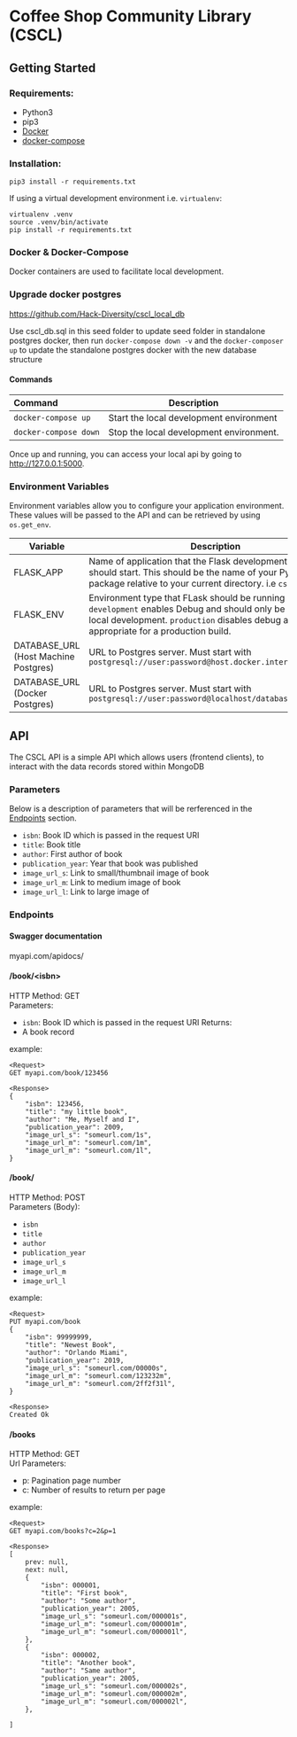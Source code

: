 # Coffee Shop Community Library (CSCL)
## Getting Started
### Requirements:
- Python3
- pip3
- [Docker](https://docs.docker.com/install/)
- [docker-compose](https://docs.docker.com/compose/install/)

### Installation:
`pip3 install -r requirements.txt`  

If using a virtual development environment i.e. `virtualenv`:
```
virtualenv .venv
source .venv/bin/activate
pip install -r requirements.txt
```

### Docker & Docker-Compose
Docker containers are used to facilitate local development.

### Upgrade docker postgres 
https://github.com/Hack-Diversity/cscl_local_db

Use cscl_db.sql in this seed folder to update seed folder in standalone postgres docker, then run `docker-compose down -v` and the `docker-composer up` to update the standalone postgres docker with the new database structure

#### Commands
| Command | Description |
|:---|---|
| `docker-compose up` | Start the local development environment |
| `docker-compose down` | Stop the local development environment.|

Once up and running, you can access your local api by going to http://127.0.0.1:5000.


### Environment Variables
Environment variables allow you to configure your application environment. These values will be passed to the API and can be retrieved by using `os.get_env`.

| Variable | Description |
|---|---|
| FLASK_APP | Name of application that the Flask development server should start. This should be the name of your Python package relative to your current directory. i.e `cscl_api`|
| FLASK_ENV | Environment type that FLask should be running in. `development` enables Debug and should only be used for local development. `production` disables debug and is appropriate for a production build. |
| DATABASE_URL (Host Machine Postgres) | URL to Postgres server. Must start with `postgresql://user:password@host.docker.internal/database` |
| DATABASE_URL (Docker Postgres)| URL to Postgres server. Must start with `postgresql://user:password@localhost/database` |

## API
The CSCL API is a simple API which allows users (frontend clients), to interact with the data records stored within MongoDB
### Parameters
Below is a description of parameters that will be rerferenced in the [Endpoints](#Endpoints) section.
- `isbn`: Book ID which is passed in the request URI
- `title`: Book title
- `author`: First author of book
- `publication_year`: Year that book was published
- `image_url_s`: Link to small/thumbnail image of book
- `image_url_m`: Link to medium image of book
- `image_url_l`: Link to large image of

### Endpoints

#### Swagger documentation
myapi.com/apidocs/

#### /book/\<isbn\>
HTTP Method: GET  
Parameters: 
- `isbn`: Book ID which is passed in the request URI
Returns:
- A book record

example: 
```
<Request>
GET myapi.com/book/123456

<Response>
{
    "isbn": 123456,
    "title": "my little book",
    "author": "Me, Myself and I",
    "publication_year": 2009,
    "image_url_s": "someurl.com/1s",
    "image_url_m": "someurl.com/1m",
    "image_url_m": "someurl.com/1l",
}
```

#### /book/
HTTP Method: POST  
Parameters (Body):
- `isbn`
- `title`
- `author`
- `publication_year`
- `image_url_s`
- `image_url_m`
- `image_url_l`


example:
```
<Request>
PUT myapi.com/book
{
    "isbn": 99999999,
    "title": "Newest Book",
    "author": "Orlando Miami",
    "publication_year": 2019,
    "image_url_s": "someurl.com/00000s",
    "image_url_m": "someurl.com/123232m",
    "image_url_m": "someurl.com/2ff2f31l",
}

<Response>
Created Ok
```

#### /books
HTTP Method: GET  
Url Parameters:
- p: Pagination page number
- c: Number of results to return per page

example:
```
<Request>
GET myapi.com/books?c=2&p=1

<Response>
[
    prev: null,
    next: null,
    {
        "isbn": 000001,
        "title": "First book",
        "author": "Some author",
        "publication_year": 2005,
        "image_url_s": "someurl.com/000001s",
        "image_url_m": "someurl.com/000001m",
        "image_url_m": "someurl.com/000001l",
    },
    {
        "isbn": 000002,
        "title": "Another book",
        "author": "Same author",
        "publication_year": 2005,
        "image_url_s": "someurl.com/000002s",
        "image_url_m": "someurl.com/000002m",
        "image_url_m": "someurl.com/000002l",
    },

]
```